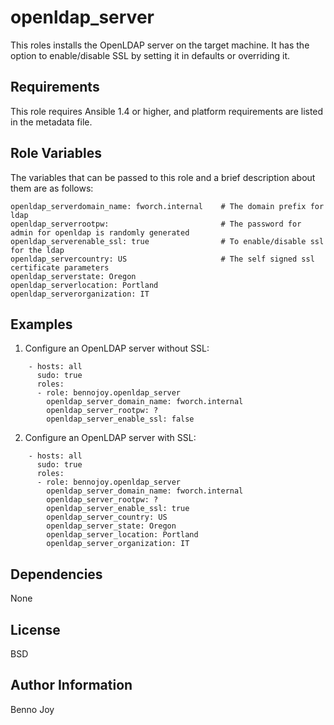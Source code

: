 # openldap_server

This roles installs the OpenLDAP server on the target machine. It has the
option to enable/disable SSL by setting it in defaults or overriding it.

## Requirements

This role requires Ansible 1.4 or higher, and platform requirements are listed
in the metadata file.

## Role Variables

The variables that can be passed to this role and a brief description about
them are as follows:

    openldap_serverdomain_name: fworch.internal    # The domain prefix for ldap
    openldap_serverrootpw:                         # The password for admin for openldap is randomly generated
    openldap_serverenable_ssl: true                # To enable/disable ssl for the ldap
    openldap_servercountry: US                     # The self signed ssl certificate parameters
    openldap_serverstate: Oregon
    openldap_serverlocation: Portland
    openldap_serverorganization: IT


## Examples

1) Configure an OpenLDAP server without SSL:

```
    - hosts: all
      sudo: true
      roles:
      - role: bennojoy.openldap_server
        openldap_server_domain_name: fworch.internal
        openldap_server_rootpw: ?
        openldap_server_enable_ssl: false
```
       
2) Configure an OpenLDAP server with SSL:

```
    - hosts: all
      sudo: true
      roles:
      - role: bennojoy.openldap_server
        openldap_server_domain_name: fworch.internal
        openldap_server_rootpw: ?
        openldap_server_enable_ssl: true
        openldap_server_country: US
        openldap_server_state: Oregon
        openldap_server_location: Portland
        openldap_server_organization: IT
```

## Dependencies

None

## License

BSD

## Author Information

Benno Joy
